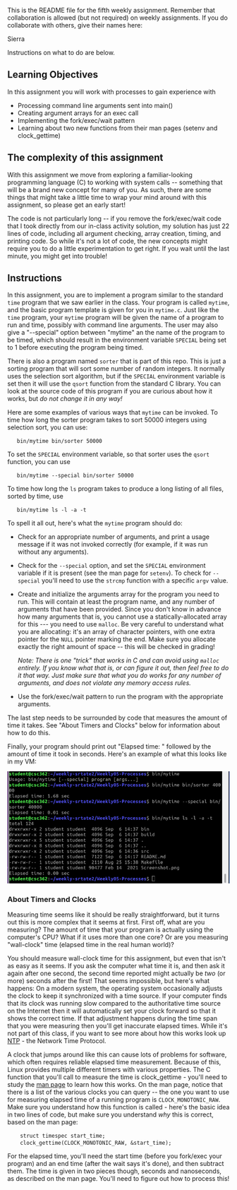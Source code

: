 This is the README file for the fifth weekly assignment. Remember that
collaboration is allowed (but not required) on weekly assignments. If
you do collaborate with others, give their names here:

Sierra

Instructions on what to do are below.

## Learning Objectives

In this assignment you will work with processes to gain experience with

* Processing command line arguments sent into main()
* Creating argument arrays for an exec call
* Implementing the fork/exec/wait pattern
* Learning about two new functions from their man pages (setenv and
  clock_gettime)

## The complexity of this assignment

With this assignment we move from exploring a familiar-looking
programming language (C) to working with system calls -- something
that will be a brand new concept for many of you. As such, there are
some things that might take a little time to wrap your mind around
with this assignment, so please get an early start!

The code is not particularly long -- if you remove the fork/exec/wait
code that I took directly from our in-class activity solution, my
solution has just 22 lines of code, including all argument checking,
array creation, timing, and printing code. So while it's not a lot
of code, the new concepts might require you to do a little
experimentation to get right. If you wait until the last minute, you
might get into trouble!

## Instructions

In this assignment, you are to implement a program similar to the
standard `time` program that we saw earlier in the class. Your program
is called `mytime`, and the basic program template is given for you in
`mytime.c`. Just like the `time` program, your `mytime` program will
be given the name of a program to run and time, possibly with command
line arguments. The user may also give a "--special" option between
"mytime" an the name of the program to be timed, which should result
in the environment variable `SPECIAL` being set to 1 before executing
the program being timed.

There is also a program named `sorter` that is part of this repo. This
is just a sorting program that will sort some number of random
integers. It normally uses the selection sort algorithm, but if the
`SPECIAL` environment variable is set then it will use the `qsort`
function from the standard C library. You can look at the source code
of this program if you are curious about how it works, but *do not
change it in any way!*

Here are some examples of various ways that `mytime` can be
invoked. To time how long the sorter program takes to sort 50000
integers using selection sort, you can use:

```
   bin/mytime bin/sorter 50000
```

To set the `SPECIAL` environment variable, so that sorter uses the
`qsort` function, you can use

```
   bin/mytime --special bin/sorter 50000
```

To time how long the `ls` program takes to produce a long listing of
all files, sorted by time, use

```
   bin/mytime ls -l -a -t
```

To spell it all out, here's what the `mytime` program should do:

* Check for an appropriate number of arguments, and print a usage
  message if it was not invoked correctly (for example, if it was run
  without any arguments).

* Check for the `--special` option, and set the `SPECIAL` environment
  variable if it is present (see the man page for `setenv`). To check
  for `--special` you'll need to use the `strcmp` function with a
  specific `argv` value.

* Create and initialize the arguments array for the program you need
  to run. This will contain at least the program name, and any number
  of arguments that have been provided. Since you don't know in
  advance how many arguments that is, you cannot use a
  statically-allocated array for this --- you need to use `malloc`. Be
  very careful to understand what you are allocating: it's an array of
  character pointers, with one extra pointer for the `NULL` pointer
  marking the end. Make sure you allocate exactly the right amount of
  space -- this will be checked in grading!

  *Note: There is one "trick" that works in C and can avoid using
  `malloc` entirely. If you know what that is, or can figure it out,
  then feel free to do it that way. Just make sure that what you do
  works for any number of arguments, and does not violate any memory
  access rules.*

* Use the fork/exec/wait pattern to run the program with the
  appropriate arguments.

The last step needs to be surrounded by code that measures the amount
of time it takes. See "About Timers and Clocks" below for information
about how to do this.

Finally, your program should print out "Elapsed time: " followed by
the amount of time it took in seconds. Here's an example of what this
looks like in my VM:

![Screenshot](Screenshot.png)

### About Timers and Clocks

Measuring time seems like it should be really straightforward, but it
turns out this is more complex that it seems at first. First off, what
are you measuring? The amount of time that your program is actually
using the computer's CPU? What if it uses more than one core? Or are
you measuring "wall-clock" time (elapsed time in the real human
world)?

You should measure wall-clock time for this assignment, but even
that isn't as easy as it seems. If you ask the computer what time it
is, and then ask it again after one second, the second time reported
might actually be *two* (or more) seconds after the first! That seems
impossible, but here's what happens: On a modern system, the operating
system occasionally adjusts the clock to keep it synchronized with a
time source. If your computer finds that its clock was running slow
compared to the authoritative time source on the Internet then it will
automatically set your clock forward so that it shows the correct
time. If that adjustment happens during the time span that you were
measuring then you'll get inaccurate elapsed times. While it's not
part of this class, if you want to see more about how this works look
up [NTP](https://en.wikipedia.org/wiki/Network_Time_Protocol) - the
Network Time Protocol.

A clock that jumps around like this can cause lots of problems for
software, which often requires reliable elapsed time
measurement. Because of this, Linux provides multiple different timers
with various properties. The C function that you'll call to measure
the time is clock_gettime - you'll need to study the [man
page](https://man7.org/linux/man-pages/man2/clock_getres.2.html) to
learn how this works. On the man page, notice that there is a list of
the various clocks you can query -- the one you want to use for
measuring elapsed time of a running program is `CLOCK_MONOTONIC_RAW`. Make
sure you understand how this function is called - here's the basic
idea in two lines of code, but make sure you understand *why* this is
correct, based on the man page:

```
    struct timespec start_time;
    clock_gettime(CLOCK_MONOTONIC_RAW, &start_time);
```

For the elapsed time, you'll need the start time (before you fork/exec
your program) and an end time (after the wait says it's done), and
then subtract them. The time is given in two pieces though, seconds
and nanoseconds, as described on the man page. You'll need to figure
out how to process this!
